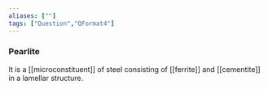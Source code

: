 ```yaml
---
aliases: [""]
tags: ["Question","QFormat4"]
---
```

### Pearlite
It is a [[microconstituent]] of steel consisting of [[ferrite]] and [[cementite]] in a lamellar structure.